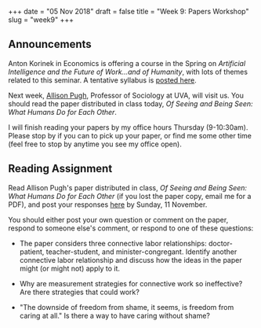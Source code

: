 +++
date = "05 Nov 2018"
draft = false
title = "Week 9: Papers Workshop"
slug = "week9"
+++

## Announcements

Anton Korinek in Economics is offering a course in the Spring on _Artificial Intelligence and the Future of Work...and of Humanity_, with lots of themes related to this seminar. A tentative syllabus is [posted here](https://sites.google.com/a/korinek.com/home/download/AI_Syllabus.pdf).

Next week, [Allison Pugh](https://allisonpugh.weebly.com/), Professor
of Sociology at UVA, will visit us. You should read the paper
distributed in class today, _Of Seeing and Being Seen: What Humans Do
for Each Other_.

I will finish reading your papers by my office hours Thursday
(9-10:30am). Please stop by if you can to pick up your paper, or find
me some other time (feel free to stop by anytime you see my office
open).

## Reading Assignment

Read Allison Pugh's paper distributed in class, _Of Seeing and Being
Seen: What Humans Do for Each Other_ (if you lost the paper copy,
email me for a PDF), and post your responses
[here](https://redd.it/9ul2bz) by Sunday, 11 November.

You should either post your own question or comment on the paper,
respond to someone else's comment, or respond to one of these
questions:

- The paper considers three connective labor relationships: doctor-patient, teacher-student, and minister-congregant. Identify another connective labor relationship and discuss how the ideas in the paper might (or might not) apply to it.
 
- Why are measurement strategies for connective work so ineffective? Are there strategies that could work?

- "The downside of freedom from shame, it seems, is freedom from caring at all." Is there a way to have caring without shame?
